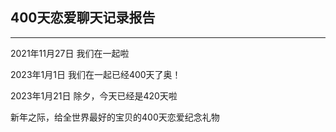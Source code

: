 ## 400天恋爱聊天记录报告
***
2021年11月27日 我们在一起啦  

2023年1月1日 我们在一起已经400天了奥！

2023年1月21日 除夕，今天已经是420天啦

新年之际，给全世界最好的宝贝的400天恋爱纪念礼物
